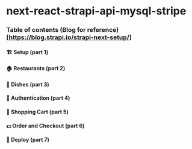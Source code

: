 # next-react-strapi-api-mysql-stripe 

### Table of contents (Blog for reference)[https://blog.strapi.io/strapi-next-setup/]

#### 🏗️ Setup (part 1)
#### 🏠 Restaurants (part 2)
#### 🍔 Dishes (part 3)
#### 🔐 Authentication (part 4)
#### 🛒 Shopping Cart (part 5)
#### 💵 Order and Checkout (part 6)
#### 🚀 Deploy (part 7)